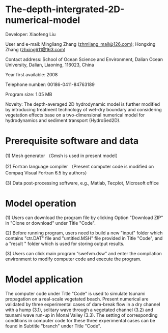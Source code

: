 # The-depth-intergrated-2D-numerical-model
Developer: Xiaofeng Liu  

User and e-mail: Mingliang Zhang (zhmliang_mail@126.com); Hongxing Zhang (zhxing611@163.com)

Contact address: School of Ocean Science and Environment, Dalian Ocean University, Dalian, Liaoning, 116023, China

Year first available: 2008

Telephone number: 00186-0411-84763189

Program size: 1.05 MB

Novelty: The depth-averaged 2D hydrodynamic model is further modified by introducing treatment technology of wet-dry boundary and considering vegetation effects base on a two-dimensional numerical model for hydrodynamics and sediment transport (HydroSed2D). 

# Prerequisite software and data
(1) Mesh generator （Gmsh is used in present model）

(2) Fortran language compiler （Present computer code is modified on Compaq Visual Fortran 6.5 by authors）

(3) Data post-processing software, e.g., Matlab, Tecplot, Microsoft office
# Model operation
(1) Users can download the program file by clicking Option "Download ZIP" in "Clone or download" under Title "Code".

(2) Before running program, users need to build a new "input" folder which contains "ctr.DAT" file and "untitled.MSH" file provided in Title "Code", and a "result " folder which is used for storing output results.

(3) Users can click main program “swefvm.dsw” and enter the compilation environment to modify computer code and execute the program. 
# Model application
The computer code under Title "Code" is used to simulate tsunami propagation on a real-scale vegetated beach. Present numerical  are validated by three experimental cases of dam-break flow in a dry channel with a hump (3.1), solitary wave through a vegetated channel (3.2) and tsunami wave run-up in Monai Valley (3.3). The setting of corresponding conditions in computer code for these three experimental cases can be found in Subtitle "branch" under Title "Code".
